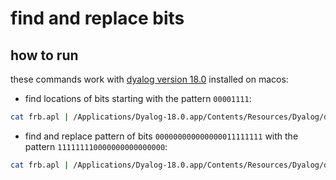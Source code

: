 # find and replace bits

## how to run

these commands work with [dyalog version 18.0](https://www.dyalog.com/dyalog/dyalog-versions/180.htm) installed on macos:

* find locations of bits starting with the pattern `00001111`:

```sh
cat frb.apl | /Applications/Dyalog-18.0.app/Contents/Resources/Dyalog/dyalog f input_file.bin 00001111
```

* find and replace pattern of bits `000000000000000011111111` with the pattern
  `111111110000000000000000`:

```sh
cat frb.apl | /Applications/Dyalog-18.0.app/Contents/Resources/Dyalog/dyalog fr input_image.bmp 000000000000000011111111 111111110000000000000000 output_image.bmp
```
